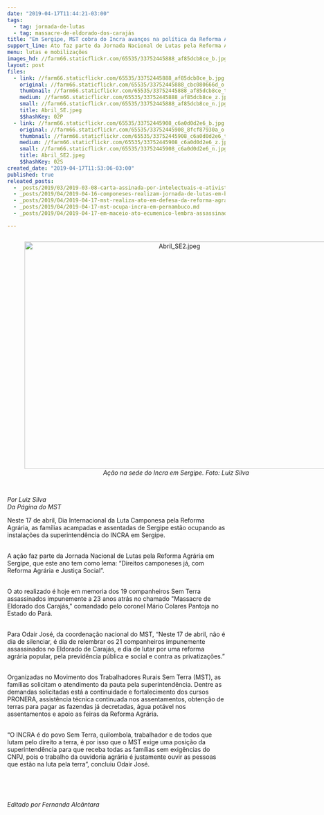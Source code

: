 ```yaml
---
date: "2019-04-17T11:44:21-03:00"
tags:
  - tag: jornada-de-lutas
  - tag: massacre-de-eldorado-dos-carajás
title: "Em Sergipe, MST cobra do Incra avanços na política da Reforma Agrária"
support_line: Ato faz parte da Jornada Nacional de Lutas pela Reforma Agrária no estado
menu: lutas e mobilizações
images_hd: //farm66.staticflickr.com/65535/33752445888_af85dcb8ce_b.jpg
layout: post
files:
  - link: //farm66.staticflickr.com/65535/33752445888_af85dcb8ce_b.jpg
    original: //farm66.staticflickr.com/65535/33752445888_cbc080666d_o.jpg
    thumbnail: //farm66.staticflickr.com/65535/33752445888_af85dcb8ce_t.jpg
    medium: //farm66.staticflickr.com/65535/33752445888_af85dcb8ce_z.jpg
    small: //farm66.staticflickr.com/65535/33752445888_af85dcb8ce_n.jpg
    title: Abril_SE.jpeg
    $$hashKey: 02P
  - link: //farm66.staticflickr.com/65535/33752445908_c6a0d0d2e6_b.jpg
    original: //farm66.staticflickr.com/65535/33752445908_8fcf87930a_o.jpg
    thumbnail: //farm66.staticflickr.com/65535/33752445908_c6a0d0d2e6_t.jpg
    medium: //farm66.staticflickr.com/65535/33752445908_c6a0d0d2e6_z.jpg
    small: //farm66.staticflickr.com/65535/33752445908_c6a0d0d2e6_n.jpg
    title: Abril_SE2.jpeg
    $$hashKey: 02S
created_date: "2019-04-17T11:53:06-03:00"
published: true
releated_posts:
  - _posts/2019/03/2019-03-08-carta-assinada-por-intelectuais-e-ativistas-exalta-a-importancia-do-8-de-marco.md
  - _posts/2019/04/2019-04-16-componeses-realizam-jornada-de-lutas-em-belem-no-para.md
  - _posts/2019/04/2019-04-17-mst-realiza-ato-em-defesa-da-reforma-agraria-em-sao-paulo.md
  - _posts/2019/04/2019-04-17-mst-ocupa-incra-em-pernambuco.md
  - _posts/2019/04/2019-04-17-em-maceio-ato-ecumenico-lembra-assassinados-do-massacre-de-eldorado.md

---
```

<div style="text-align:center">
<figure class="image" style="display:inline-block"><img alt="Abril_SE2.jpeg" height="525" src="//farm66.staticflickr.com/65535/33752445908_c6a0d0d2e6_b.jpg" width="700" />
<figcaption><em>A&ccedil;&atilde;o na sede do Incra em Sergipe. Foto: Luiz Silva</em></figcaption>
</figure>
</div>

<p><br />
<em>Por Luiz Silva<br />
Da P&aacute;gina do MST</em></p>

<p>Neste 17 de abril, Dia Internacional da Luta Camponesa pela Reforma Agr&aacute;ria, as fam&iacute;lias acampadas e assentadas de Sergipe est&atilde;o ocupando as instala&ccedil;&otilde;es da superintend&ecirc;ncia do INCRA em Sergipe.</p>

<p><br />
A a&ccedil;&atilde;o faz parte da Jornada Nacional de Lutas pela Reforma Agr&aacute;ria em Sergipe, que este ano tem como lema: &ldquo;Direitos camponeses j&aacute;, com Reforma Agr&aacute;ria e Justi&ccedil;a Social&rdquo;.</p>

<p><br />
O ato realizado &eacute; hoje em memoria dos 19 companheiros Sem Terra assassinados impunemente a 23 anos atr&aacute;s no chamado &quot;Massacre de Eldorado dos Caraj&aacute;s,&quot; comandado pelo coronel M&aacute;rio Colares Pantoja no Estado do Par&aacute;.</p>

<p><br />
Para Odair Jos&eacute;, da coordena&ccedil;&atilde;o nacional do MST, &ldquo;Neste 17 de abril, n&atilde;o &eacute; dia de silenciar, &eacute; dia de relembrar os 21 companheiros impunemente assassinados no Eldorado de Caraj&aacute;s, e dia de lutar por uma reforma agr&aacute;ria popular, pela previd&ecirc;ncia p&uacute;blica e social e contra as privatiza&ccedil;&otilde;es.&rdquo;</p>

<p><br />
Organizadas no Movimento dos Trabalhadores Rurais Sem Terra (MST), as fam&iacute;lias solicitam o atendimento da pauta pela superintend&ecirc;ncia. Dentre as demandas solicitadas est&aacute; a continuidade e fortalecimento dos cursos PRONERA, assist&ecirc;ncia t&eacute;cnica continuada nos assentamentos, obten&ccedil;&atilde;o de terras para pagar as fazendas j&aacute; decretadas, &aacute;gua pot&aacute;vel nos assentamentos e apoio as feiras da Reforma Agr&aacute;ria.</p>

<p><br />
&ldquo;O INCRA &eacute; do povo Sem Terra, quilombola, trabalhador e de todos que lutam pelo direito a terra, &eacute; por isso que o MST exige uma posi&ccedil;&atilde;o da superintend&ecirc;ncia para que receba todas as fam&iacute;lias sem exig&ecirc;ncias do CNPJ, pois o trabalho da ouvidoria agr&aacute;ria &eacute; justamente ouvir as pessoas que est&atilde;o na luta pela terra&rdquo;, concluiu Odair Jos&eacute;.</p>

<p>&nbsp;</p>

<p>&nbsp;</p>

<p><em>Editado por Fernanda Alc&acirc;ntara</em></p>
